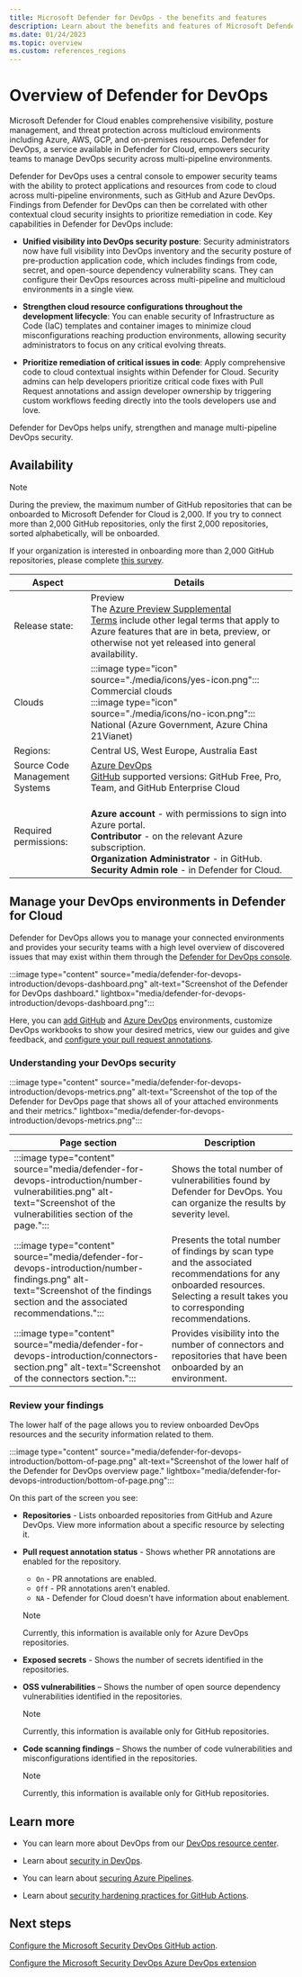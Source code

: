 ```yaml
---
title: Microsoft Defender for DevOps - the benefits and features
description: Learn about the benefits and features of Microsoft Defender for
ms.date: 01/24/2023
ms.topic: overview
ms.custom: references_regions
---
```


# Overview of Defender for DevOps

Microsoft Defender for Cloud enables comprehensive visibility, posture management, and threat protection across multicloud environments including Azure, AWS, GCP, and on-premises resources. Defender for DevOps, a service available in Defender for Cloud, empowers security teams to manage DevOps security across multi-pipeline environments.

Defender for DevOps uses a central console to empower security teams with the ability to protect applications and resources from code to cloud across multi-pipeline environments, such as GitHub and Azure DevOps. Findings from Defender for DevOps can then be correlated with other contextual cloud security insights to prioritize remediation in code. Key capabilities in Defender for DevOps include: 

- **Unified visibility into DevOps security posture**: Security administrators now have full visibility into DevOps inventory and the security posture of pre-production application code, which includes findings from code, secret, and open-source dependency vulnerability scans. They can configure their DevOps resources across multi-pipeline and multicloud environments in a single view.

- **Strengthen cloud resource configurations throughout the development lifecycle**: You can enable security of Infrastructure as Code (IaC) templates and container images to minimize cloud misconfigurations reaching production environments, allowing security administrators to focus on any critical evolving threats.

- **Prioritize remediation of critical issues in code**: Apply comprehensive code to cloud contextual insights within Defender for Cloud. Security admins can help developers prioritize critical code fixes with Pull Request annotations and assign developer ownership by triggering custom workflows feeding directly into the tools developers use and love.

Defender for DevOps helps unify, strengthen and manage multi-pipeline DevOps security. 

## Availability
  > [!Note] 
  > During the preview, the maximum number of GitHub repositories that can be onboarded to Microsoft Defender for Cloud is 2,000. If you try to connect more than 2,000 GitHub repositories, only the first 2,000 repositories, sorted alphabetically, will be onboarded.  
  > 
  > If your organization is interested in onboarding more than 2,000 GitHub repositories, please complete [this survey](https://aka.ms/dfd-forms/onboarding).

| Aspect | Details |
|--|--|
| Release state: | Preview<br>The [Azure Preview Supplemental Terms](https://azure.microsoft.com/support/legal/preview-supplemental-terms/) include other legal terms that apply to Azure features that are in beta, preview, or otherwise not yet released into general availability. |
| Clouds | :::image type="icon" source="./media/icons/yes-icon.png"::: Commercial clouds<br>:::image type="icon" source="./media/icons/no-icon.png"::: National (Azure Government, Azure China 21Vianet) |
| Regions: | Central US, West Europe, Australia East |
| Source Code Management Systems | [Azure DevOps](https://portal.azure.com/#home) <br>[GitHub](https://github.com/) supported versions: GitHub Free, Pro, Team, and GitHub Enterprise Cloud | 
| Required permissions: | <br> **Azure account** - with permissions to sign into Azure portal. <br> **Contributor** - on the relevant Azure subscription. <br> **Organization Administrator** - in GitHub. <br> **Security Admin role** - in Defender for Cloud. |

## Manage your DevOps environments in Defender for Cloud

Defender for DevOps allows you to manage your connected environments and provides your security teams with a high level overview of discovered issues that may exist within them through the [Defender for DevOps console](https://portal.azure.com/#view/Microsoft_Azure_Security/SecurityMenuBlade/~/DevOpsSecurity).

:::image type="content" source="media/defender-for-devops-introduction/devops-dashboard.png" alt-text="Screenshot of the Defender for DevOps dashboard." lightbox="media/defender-for-devops-introduction/devops-dashboard.png":::

Here, you can [add GitHub](quickstart-onboard-github.md) and [Azure DevOps](quickstart-onboard-devops.md) environments, customize DevOps workbooks to show your desired metrics, view our guides and give feedback, and [configure your pull request annotations](enable-pull-request-annotations.md).

### Understanding your DevOps security

:::image type="content" source="media/defender-for-devops-introduction/devops-metrics.png" alt-text="Screenshot of the top of the Defender for DevOps page that shows all of your attached environments and their metrics." lightbox="media/defender-for-devops-introduction/devops-metrics.png":::

|Page section| Description |
|--|--|
| :::image type="content" source="media/defender-for-devops-introduction/number-vulnerabilities.png" alt-text="Screenshot of the vulnerabilities section of the page."::: | Shows the total number of vulnerabilities found by Defender for DevOps. You can organize the results by severity level. |
| :::image type="content" source="media/defender-for-devops-introduction/number-findings.png" alt-text="Screenshot of the findings section and the associated recommendations."::: | Presents the total number of findings by scan type and the associated recommendations for any onboarded resources. Selecting a result takes you to corresponding recommendations. |
| :::image type="content" source="media/defender-for-devops-introduction/connectors-section.png" alt-text="Screenshot of the connectors section."::: | Provides visibility into the number of connectors and repositories that have been onboarded by an environment. |

### Review your findings

The lower half of the page allows you to review onboarded DevOps resources and the security information related to them.

:::image type="content" source="media/defender-for-devops-introduction/bottom-of-page.png" alt-text="Screenshot of the lower half of the Defender for DevOps overview page." lightbox="media/defender-for-devops-introduction/bottom-of-page.png":::

On this part of the screen you see:

- **Repositories** - Lists onboarded repositories from GitHub and Azure DevOps. View more information about a specific resource by selecting it.

- **Pull request annotation status** -  Shows whether PR annotations are enabled for the repository. 
    - `On` - PR annotations are enabled.
    - `Off` - PR annotations aren't enabled.
    - `NA` - Defender for Cloud doesn't have information about enablement. 
    
    > [!NOTE]
    > Currently, this information is available only for Azure DevOps repositories.

- **Exposed secrets** - Shows the number of secrets identified in the repositories.

- **OSS vulnerabilities** – Shows the number of open source dependency vulnerabilities identified in the repositories. 

    > [!NOTE]
    > Currently, this information is available only for GitHub repositories.

- **Code scanning findings** – Shows the number of code vulnerabilities and misconfigurations identified in the repositories.

    > [!NOTE]
    > Currently, this information is available only for GitHub repositories.

## Learn more

- You can learn more about DevOps from our [DevOps resource center](/devops/).

- Learn about [security in DevOps](/devops/operate/security-in-devops).

- You can learn about [securing Azure Pipelines](/azure/devops/pipelines/security/overview?view=azure-devops).

- Learn about [security hardening practices for GitHub Actions](https://docs.github.com/actions/security-guides/security-hardening-for-github-actions).

## Next steps

[Configure the Microsoft Security DevOps GitHub action](github-action.md).

[Configure the Microsoft Security DevOps Azure DevOps extension](azure-devops-extension.md)
